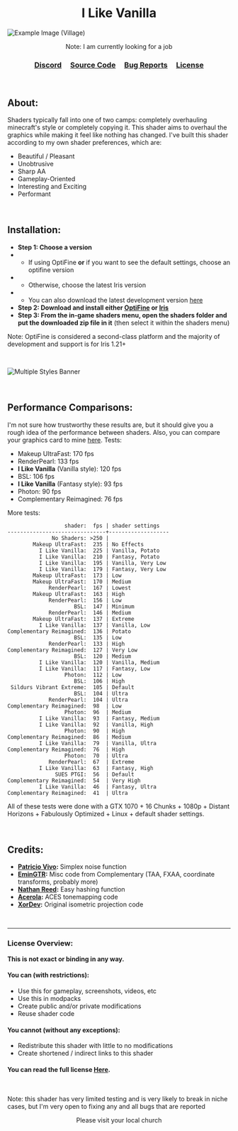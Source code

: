 <h1 style="text-align: center;">I Like Vanilla</h1>

![Example Image (Village)](https://cdn.modrinth.com/data/DoODk4HD/images/f096b2f6337d557519145440e413bb26a26641fb.jpeg)

<p style="text-align: center;">Note: I am currently looking for a job</p>

<h3 style="text-align: center;"><a href="https://discord.com/invite/h99ZBex9nZ">Discord</a> &nbsp; &nbsp; <a href="https://github.com/What42Pizza/I-Like-Vanilla">Source Code</a> &nbsp; &nbsp; <a href="https://github.com/What42Pizza/I-Like-Vanilla/issues">Bug Reports</a> &nbsp; &nbsp; <a href="https://github.com/What42Pizza/I-Like-Vanilla/blob/main/LICENSE">License</a></h3>

<br>

## About:

Shaders typically fall into one of two camps: completely overhauling minecraft's style or completely copying it. This shader aims to overhaul the graphics while making it feel like nothing has changed. I've built this shader according to my own shader preferences, which are:

- Beautiful / Pleasant
- Unobtrusive
- Sharp AA
- Gameplay-Oriented
- Interesting and Exciting
- Performant

<br>

## Installation:

- **Step 1: Choose a version**
- - If using OptiFine **or** if you want to see the default settings, choose an optifine version
- - Otherwise, choose the latest Iris version
- - You can also download the latest development version [here](https://github.com/What42Pizza/I-Like-Vanilla/archive/refs/heads/main.zip)
- **Step 2: Download and install either [OptiFine](https://optifine.net/downloads) or [Iris](https://modrinth.com/mod/iris)**
- **Step 3: From the in-game shaders menu, open the shaders folder and put the downloaded zip file in it** (then select it within the shaders menu)

Note: OptiFine is considered a second-class platform and the majority of development and support is for Iris 1.21+

<br>

![Multiple Styles Banner](https://cdn.modrinth.com/data/DoODk4HD/images/33349c8badfcd600d81ef94d2330888df625e8bc.png)

<br>

## Performance Comparisons:

I'm not sure how trustworthy these results are, but it should give you a rough idea of the performance between shaders. Also, you can compare your graphics card to mine [here](https://www.techpowerup.com/gpu-specs/geforce-gtx-1070.c2840). Tests:

- Makeup UltraFast: 170 fps
- RenderPearl: 133 fps
- **I Like Vanilla** (Vanilla style): 120 fps
- BSL: 106 fps
- **I Like Vanilla** (Fantasy style): 93 fps
- Photon: 90 fps
- Complementary Reimagined: 76 fps

More tests:

<div class="spoiler">

```
                  shader:  fps | shader settings
-------------------------------+-------------------
              No Shaders: >250 |
        Makeup UltraFast:  235 | No Effects
          I Like Vanilla:  225 | Vanilla, Potato
          I Like Vanilla:  210 | Fantasy, Potato
          I Like Vanilla:  195 | Vanilla, Very Low
          I Like Vanilla:  179 | Fantasy, Very Low
        Makeup UltraFast:  173 | Low
        Makeup UltraFast:  170 | Medium
             RenderPearl:  167 | Lowest
        Makeup UltraFast:  163 | High
             RenderPearl:  156 | Low
                     BSL:  147 | Minimum
             RenderPearl:  146 | Medium
        Makeup UltraFast:  137 | Extreme
          I Like Vanilla:  137 | Vanilla, Low
Complementary Reimagined:  136 | Potato
                     BSL:  135 | Low
             RenderPearl:  133 | High
Complementary Reimagined:  127 | Very Low
                     BSL:  120 | Medium
          I Like Vanilla:  120 | Vanilla, Medium
          I Like Vanilla:  117 | Fantasy, Low
                  Photon:  112 | Low
                     BSL:  106 | High
 Sildurs Vibrant Extreme:  105 | Default
                     BSL:  104 | Ultra
             RenderPearl:  104 | Ultra
Complementary Reimagined:  98  | Low
                  Photon:  96  | Medium
          I Like Vanilla:  93  | Fantasy, Medium
          I Like Vanilla:  92  | Vanilla, High
                  Photon:  90  | High
Complementary Reimagined:  86  | Medium
          I Like Vanilla:  79  | Vanilla, Ultra
Complementary Reimagined:  76  | High
                  Photon:  70  | Ultra
             RenderPearl:  67  | Extreme
          I Like Vanilla:  63  | Fantasy, High
               SUES PTGI:  56  | Default
Complementary Reimagined:  54  | Very High
          I Like Vanilla:  46  | Fantasy, Ultra
Complementary Reimagined:  41  | Ultra
```

</div>

All of these tests were done with a GTX 1070 + 16 Chunks + 1080p + Distant Horizons + Fabulously Optimized + Linux + default shader settings.

<br>

## Credits:

- **[Patricio Vivo](https://gist.github.com/patriciogonzalezvivo/670c22f3966e662d2f83):** Simplex noise function
- **[EminGTR](https://modrinth.com/shader/complementary-reimagined):** Misc code from Complementary (TAA, FXAA, coordinate transforms, probably more)
- **[Nathan Reed](https://www.reedbeta.com/blog/hash-functions-for-gpu-rendering/):** Easy hashing function
- **[Acerola](https://github.com/GarrettGunnell/Minecraft-Shaders/blob/c1a6f5060dfd91ccac31e04fa529f2be4304a21a/shaders/final.fsh):** ACES tonemapping code
- **[XorDev](https://github.com/XorDev/Ortho-Shaderpack/tree/master):** Original isometric projection code

<br>

---

### License Overview:
**This is not exact or binding in any way.**

#### You can (with restrictions):

- Use this for gameplay, screenshots, videos, etc
- Use this in modpacks
- Create public and/or private modifications
- Reuse shader code

#### You cannot (without any exceptions):

- Redistribute this shader with little to no modifications
- Create shortened / indirect links to this shader

#### You can read the full license [Here](https://github.com/What42Pizza/I-Like-Vanilla/blob/main/LICENSE).

<br>

Note: this shader has very limited testing and is very likely to break in niche cases, but I'm very open to fixing any and all bugs that are reported

<p style="text-align: center;">Please visit your local church</p>